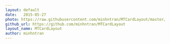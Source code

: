 ```yaml
---
layout: default
date:   2015-05-27
photo: https://raw.githubusercontent.com/minhntran/MTCardLayout/master/images/demo.gif
github_url: https://github.com/minhntran/MTCardLayout
layout_name: MTCardLayout
author: minhntran
---
```

